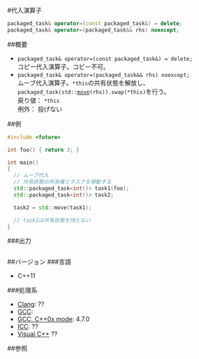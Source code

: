 #代入演算子
```cpp
packaged_task& operator=(const packaged_task&) = delete;
packaged_task& operator=(packaged_task&& rhs) noexcept;
```

##概要
- `packaged_task& operator=(const packaged_task&) = delete;`<br/>コピー代入演算子。コピー不可。
- `packaged_task& operator=(packaged_task&& rhs) noexcept;`<br/>ムーブ代入演算子。`*this`の共有状態を解放し、`packaged_task(std::`[`move`](/reference/utility/move.md)`(rhs)).swap(*this)`を行う。<br/>戻り値： `*this`<br/>例外： 投げない


##例
```cpp
#include <future>

int foo() { return 3; }

int main()
{
  // ムーブ代入
  // 共有状態の所有権とタスクを移動する
  std::packaged_task<int()> task1(foo);
  std::packaged_task<int()> task2;

  task2 = std::move(task1);

  // task1は共有状態を持たない
}
```

###出力
```
```

##バージョン
###言語
- C++11

###処理系
- [Clang](/implementation#clang.md): ??
- [GCC](/implementation#gcc.md): 
- [GCC, C++0x mode](/implementation#gcc.md): 4.7.0
- [ICC](/implementation#icc.md): ??
- [Visual C++](/implementation#visual_cpp.md) ??


##参照


